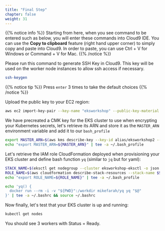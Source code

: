 ```yaml
---
title: "Final Step"
chapter: false
weight: 31
---
```


{{% notice info %}}
Starting from here, when you see command to be entered such as below, you will enter these commands into Cloud9 IDE. You can use the **Copy to clipboard** feature (right hand upper corner) to simply copy and paste into Cloud9. In order to paste, you can use Ctrl + V for Windows or Command + V for Mac.
{{% /notice %}}

Please run this command to generate SSH Key in Cloud9. This key will be used on the worker node instances to allow ssh access if necessary.

```bash
ssh-keygen
```

{{% notice tip %}}
Press `enter` 3 times to take the default choices
{{% /notice %}}

Upload the public key to your EC2 region:

```bash
aws ec2 import-key-pair --key-name "eksworkshop" --public-key-material file://~/.ssh/id_rsa.pub
```

We have precreated a CMK key for the EKS cluster to use when encrypting your Kubernetes secrets, let's retrieve its ARN and store it as the `MASTER_ARN` environment variable and add it to our `bash_profile`
```bash
export MASTER_ARN=$(aws kms describe-key --key-id alias/eksworkshop2 --query KeyMetadata.Arn --output text)
echo "export MASTER_ARN=${MASTER_ARN}" | tee -a ~/.bash_profile
```

Let's retrieve the IAM role CloudFormation deployed when provisioning your EKS cluster and define bash function `yq` (similar to `jq` but for yaml):
```bash
STACK_NAME=$(eksctl get nodegroup --cluster eksworkshop-eksctl -o json | jq -r '.[].StackName')
ROLE_NAME=$(aws cloudformation describe-stack-resources --stack-name $STACK_NAME | jq -r '.StackResources[] | select(.ResourceType=="AWS::IAM::Role") | .PhysicalResourceId')
echo "export ROLE_NAME=${ROLE_NAME}" | tee -a ~/.bash_profile

echo 'yq() {
  docker run --rm -i -v "${PWD}":/workdir mikefarah/yq yq "$@"
}' | tee -a ~/.bashrc && source ~/.bashrc
```

Now finally, let's test that your EKS cluster is up and running:
```bash
kubectl get nodes
```
You should see 3 workers with Status = Ready.
